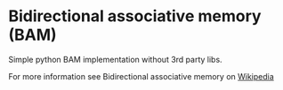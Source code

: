 # Bidirectional associative memory (BAM)
Simple python BAM implementation without 3rd party libs.

For more information see Bidirectional associative memory on [Wikipedia](https://en.wikipedia.org/wiki/Bidirectional_associative_memory)
